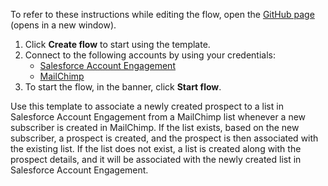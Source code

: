 To refer to these instructions while editing the flow, open the [GitHub page](https://github.com/ot4i/app-connect-templates/tree/master/resources/markdown/Associate%20a%20new%20prospect%20to%20a%20list%20in%20Salesforce%20Account%20Engagement%20when%20a%20new%20subscriber%20is%20created%20in%20MailChimp_instructions.md) (opens in a new window).

1. Click **Create flow** to start using the template.
2. Connect to the following accounts by using your credentials:
   - [Salesforce Account  Engagement](https://www.ibm.com/docs/en/app-connect/saas?topic=apps-salesforce-account-engagement) 
   - [MailChimp](https://www.ibm.com/docs/en/app-connect/saas?topic=apps-mailchimp)
3. To start the flow, in the banner, click **Start flow**.

Use this template to associate a newly created prospect to a list in Salesforce Account Engagement from a MailChimp list whenever a new subscriber is created in MailChimp. If the list exists, based on the new subscriber, a prospect is created, and the prospect is then associated with the existing list. If the list does not exist, a list is created along with the prospect details, and it will be associated with the newly created list in Salesforce Account Engagement.



